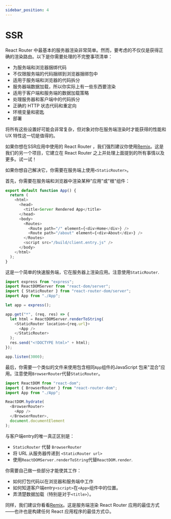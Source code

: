 ```yaml
---
sidebar_position: 4
---
```

# SSR

React Router 中最基本的服务器渲染非常简单。然而，要考虑的不仅仅是获得正确的渲染路由。以下是你需要处理的不完整事项清单：

-   为服务端和浏览器捆绑代码
-   不仅限服务端的代码捆绑到浏览器捆绑包中
-   适用于服务端和浏览器的代码拆分
-   服务器端数据加载，所以你实际上有一些东西要渲染
-   适用于客户端和服务端的数据加载策略
-   处理服务器和客户端中的代码拆分
-   正确的 HTTP 状态代码和重定向
-   环境变量和密匙
-   部署

将所有这些设置好可能会非常复杂，但对象对你在服务端渲染时才能获得的性能和 UX 特性这一切是值得的。

如果你想在SSR应用中使用的 React Router ，我们强烈建议你使用[Remix](https://remix.run/)。这是我们的另一个项目，它建立在 React Router 之上并处理上面提到的所有事情以及更多。试一试！

如果你想自己解决它，你需要在服务端上使用`<StaticRouter>`。

首先，你需要在服务端和浏览器中渲染某种"应用"或"根"组件：

```js
export default function App() {
  return (
    <html>
      <head>
        <title>Server Rendered App</title>
      </head>
      <body>
        <Routes>
          <Route path="/" element={<div>Home</div>} />
          <Route path="/about" element={<div>About</div>} />
        </Routes>
        <script src="/build/client.entry.js" />
      </body>
    </html>
  );
}
```

这是一个简单的快速服务端，它在服务器上渲染应用。注意使用`StaticRouter`.

```js
import express from "express";
import ReactDOMServer from "react-dom/server";
import { StaticRouter } from "react-router-dom/server";
import App from "./App";

let app = express();

app.get("*", (req, res) => {
  let html = ReactDOMServer.renderToString(
    <StaticRouter location={req.url}>
      <App />
    </StaticRouter>
  );
  res.send("<!DOCTYPE html>" + html);
});

app.listen(3000);
```

最后，你需要一个类似的文件来使用包含相同`App`组件的JavaScript 包来"混合"应用。注意使用`BrowserRouter`代替`StaticRouter`。

```js
import ReactDOM from "react-dom";
import { BrowserRouter } from "react-router-dom";
import App from "./App";

ReactDOM.hydrate(
  <BrowserRouter>
    <App />
  </BrowserRouter>,
  document.documentElement
);
```

与客户端entry的唯一真正区别是：

-   `StaticRouter` 代替 `BrowserRouter`
-   将 URL 从服务器传递到 `<StaticRouter url>`
-   使用`ReactDOMServer.renderToString`代替`ReactDOM.render`.

你需要自己做一些部分才能使其工作：

-   如何打包代码以在浏览器和服务端中工作
-   如何知道客户端entry`<script>`在`<App>`组件中的位置。
-   弄清楚数据加载（特别是对于`<title>`）。

同样，我们建议你看看[Remix](https://remix.run/)。这是服务端渲染 React Router 应用的最佳方式——也许也是构建任何 React 应用程序的最佳方式😉。
